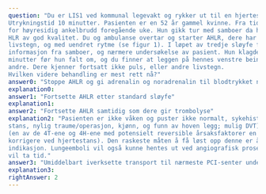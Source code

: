 ```yaml
---
question: "Du er LIS1 ved kommunal legevakt og rykker ut til en hjertestans sammen med ambulanse.
Utrykningstid 10 minutter. Pasienten er en 52 år gammel kvinne. Fra tidligere hypertensjon og operert
for høyresidig ankelbrudd foregående uke. Hun gikk tur med samboer da hun falt om, det ble startet
HLR av god kvalitet. Du og ambulanse overtar og starter AHLR, dere har gjennomført to sløyfer uten
livstegn, og med uendret rytme (se figur 1). I løpet av tredje sløyfe får du tid til å innhente mer
informasjon fra samboer, og nærmere undersøkelse av pasient. Hun klagde over tungpust noen
minutter før hun falt om, og du finner at leggen på hennes venstre bein er ødematøs og større enn den
andre. Dere kjenner fortsatt ikke puls, eller andre livstegn.
Hvilken videre behandling er mest rett nå?"
answer0: "Stoppe AHLR og gi adrenalin og noradrenalin til blodtrykket normaliseres"
explanation0:
answer1: "Fortsette AHLR etter standard sløyfe"
explanation1:
answer2: "Fortsette AHLR samtidig som dere gir trombolyse"
explanation2: "Pasienten er ikke våken og puster ikke normalt, sykehistorie og risikofaktorer (akutt dysene før
stans, nylig traume/operasjon, kjønn, og funn av hoven legg; mulig DVT) tilsier akutt lungeemboli
(en av de 4T-ene og 4H-ene med potensielt reversible årsaksfaktorer en ser etter og forsøker å
korrigere ved hjertestans). Den raskeste måten å få løst opp denne er å gi trombolyse på vital
indikasjon. Lungeemboli vil også kunne hentes ut ved angiografisk prosedyre, men transport dit
vil ta tid."
answer3: "Umiddelbart iverksette transport til nærmeste PCI-senter under pågående AHLR"
explanation3:
rightAnswer: 2
---
```




